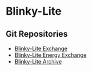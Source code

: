# Blinky-Lite

## Git Repositories
- [Blinky-Lite Exchange]([https://](https://github.com/Blinky-Lite-Exchange))
- [Blinky-Lite Energy Exchange]([https://](https://github.com/blinky-lite-energy-exchange))
- [Blinky-Lite Archive]([https://](https://github.com/blinky-lite-archive))

  
  
